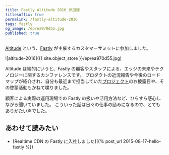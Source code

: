 ```yaml
---
title: Fastly Altitude 2016 参加録
titlesuffix: true
permalink: /fastly-altitude-2016
tags: fastly
og_image: /ep/ea970d55.jpg
published: true
---
```


[Altitude](https://www.fastly.com/altitude) という、[Fastly](/t/fastly) が主催するカスタマーサミットに参加しました。

![altitude-2016]({{ site.object_store }}/ep/ea970d55.jpg)

Altitude は端的にいうと、Fastly の顧客やスタッフによる、エッジの未来やテクノロジーに関するカンファレンスです。
プロダクトの近況報告や今後のロードマップが紹介され、自分も最近まで担当していた[プロジェクト](https://docs.fastly.com/api/auth#tokens)のお披露目や、その啓蒙活動もかねて喋りました。

顧客による実際の運用現場での Fastly の扱いや活用方法など、ひらすら感心しながら聞いていました。
こういった話は日々の仕事の励みになるので、とてもありがたい声でした。

## あわせて読みたい

- [Realtime CDN の Fastly に入社しました]({% post_url 2015-08-17-hello-fastly %})
